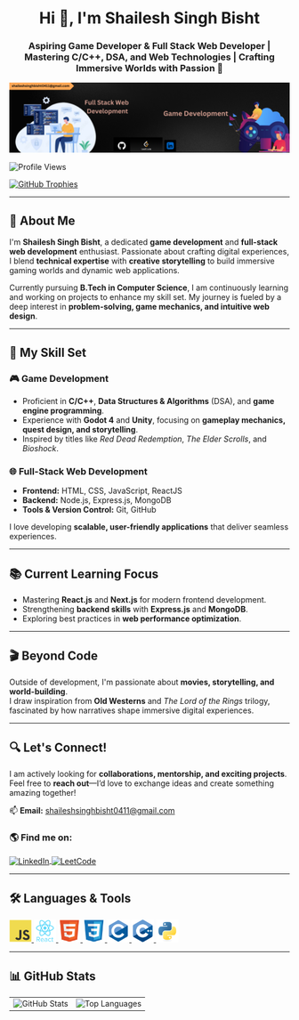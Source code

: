 <h1 align="center">Hi 👋, I'm Shailesh Singh Bisht</h1>
<h3 align="center">
Aspiring Game Developer & Full Stack Web Developer | Mastering C/C++, DSA, and Web Technologies | 
Crafting Immersive Worlds with Passion 🌟
</h3>

<p align="center">
  <img src="https://github.com/Shailesh-Singh-Bisht/Shailesh-Singh-Bisht/blob/main/Copy%20of%20Game%20Development.png" alt="Shailesh Singh Bisht" />
</p>

<p align="left">
  <img src="https://komarev.com/ghpvc/?username=shailesh-singh-bisht&label=Profile%20views&color=0e75b6&style=flat" alt="Profile Views" />
</p>

<p align="left">
  <a href="https://github.com/ryo-ma/github-profile-trophy">
    <img src="https://github-profile-trophy.vercel.app/?username=shailesh-singh-bisht" alt="GitHub Trophies" />
  </a>
</p>

---

## 👋 **About Me**

I'm **Shailesh Singh Bisht**, a dedicated **game development** and **full-stack web development** enthusiast. Passionate about crafting digital experiences, I blend **technical expertise** with **creative storytelling** to build immersive gaming worlds and dynamic web applications.

Currently pursuing **B.Tech in Computer Science**, I am continuously learning and working on projects to enhance my skill set. My journey is fueled by a deep interest in **problem-solving, game mechanics, and intuitive web design**.

---

## 🚀 **My Skill Set**

### 🎮 **Game Development**
- Proficient in **C/C++**, **Data Structures & Algorithms** (DSA), and **game engine programming**.
- Experience with **Godot 4** and **Unity**, focusing on **gameplay mechanics, quest design, and storytelling**.
- Inspired by titles like *Red Dead Redemption*, *The Elder Scrolls*, and *Bioshock*.

### 🌐 **Full-Stack Web Development**
- **Frontend:** HTML, CSS, JavaScript, ReactJS  
- **Backend:** Node.js, Express.js, MongoDB  
- **Tools & Version Control:** Git, GitHub  

I love developing **scalable, user-friendly applications** that deliver seamless experiences.

---

## 📚 **Current Learning Focus**
- Mastering **React.js** and **Next.js** for modern frontend development.
- Strengthening **backend skills** with **Express.js** and **MongoDB**.
- Exploring best practices in **web performance optimization**.

---

## 🎬 **Beyond Code**
Outside of development, I'm passionate about **movies, storytelling, and world-building**.  
I draw inspiration from **Old Westerns** and *The Lord of the Rings* trilogy, fascinated by how narratives shape immersive digital experiences.

---

## 🔍 **Let's Connect!**
I am actively looking for **collaborations, mentorship, and exciting projects**.  
Feel free to **reach out**—I’d love to exchange ideas and create something amazing together!

📫 **Email:** shaileshsinghbisht0411@gmail.com  

### 🌎 **Find me on:**
<p align="left">
  <a href="https://www.linkedin.com/in/shailesh-singh-bisht-13b30b258/" target="blank">
    <img align="center" src="https://raw.githubusercontent.com/rahuldkjain/github-profile-readme-generator/master/src/images/icons/Social/linked-in-alt.svg" alt="LinkedIn" height="30" width="40" />
  </a>
  <a href="https://leetcode.com/u/shailesh_singh_bisht/" target="blank">
    <img align="center" src="https://raw.githubusercontent.com/rahuldkjain/github-profile-readme-generator/master/src/images/icons/Social/leet-code.svg" alt="LeetCode" height="30" width="40" />
  </a>
</p>

---

## 🛠️ **Languages & Tools**
<p align="left"> 
  <a href="https://developer.mozilla.org/en-US/docs/Web/JavaScript" target="_blank">
    <img src="https://raw.githubusercontent.com/devicons/devicon/master/icons/javascript/javascript-original.svg" alt="JavaScript" width="40" height="40"/>
  </a>
  <a href="https://react.dev/" target="_blank">
    <img src="https://raw.githubusercontent.com/devicons/devicon/master/icons/react/react-original-wordmark.svg" alt="ReactJS" width="40" height="40"/>
  </a>
  <a href="https://www.w3.org/html/" target="_blank">
    <img src="https://raw.githubusercontent.com/devicons/devicon/master/icons/html5/html5-original.svg" alt="HTML" width="40" height="40"/>
  </a>
  <a href="https://www.w3schools.com/css/" target="_blank">
    <img src="https://raw.githubusercontent.com/devicons/devicon/master/icons/css3/css3-original.svg" alt="CSS" width="40" height="40"/>
  </a>
  <a href="https://www.cprogramming.com/" target="_blank">
    <img src="https://raw.githubusercontent.com/devicons/devicon/master/icons/c/c-original.svg" alt="C" width="40" height="40"/>
  </a> 
  <a href="https://www.w3schools.com/cpp/" target="_blank">
    <img src="https://raw.githubusercontent.com/devicons/devicon/master/icons/cplusplus/cplusplus-original.svg" alt="C++" width="40" height="40"/>
  </a> 
  <a href="https://www.python.org" target="_blank">
    <img src="https://raw.githubusercontent.com/devicons/devicon/master/icons/python/python-original.svg" alt="Python" width="40" height="40"/>
  </a> 
</p>

---

## 📊 **GitHub Stats**
<table>
  <tr>
    <td>
      <img src="https://github-readme-stats.vercel.app/api?username=shailesh-singh-bisht&show_icons=true&locale=en" alt="GitHub Stats" />
    </td>
    <td>
      <img src="https://github-readme-stats.vercel.app/api/top-langs?username=shailesh-singh-bisht&show_icons=true&locale=en&layout=compact" alt="Top Languages" />
    </td>
  </tr>
</table>
